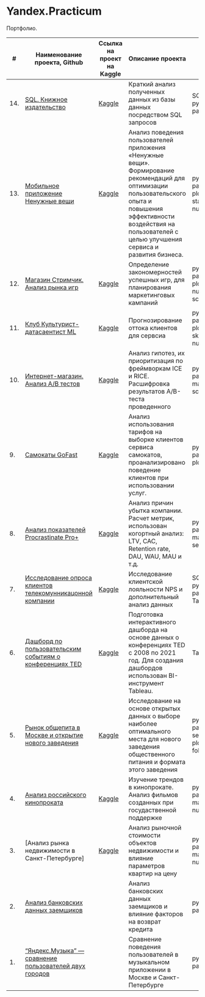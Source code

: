 # Yandex.Practicum
Портфолио.

| #    | Наименование проекта, Github        | Ссылка на проект на Kaggle                                                                       | Описание проекта                                                                                                                                    | Стек                                                         |
| ---- | ----------------------------------- |--------------------------------------------------------------------------------------------------| ----------------------------------------------------------------------------------------------------------------------------------------------------| ------------------------------------------------------------ |
| 14.  | [SQL. Книжное издательство]( ) | [Kaggle](https://www.kaggle.com/code/warmduck/14-sql)                                                 | Краткий анализ полученных данных из базы данных посредством SQL запросов                                                                            | SQL, python, pandas     |
| 13.  | [Мобильное приложение Ненужные вещи]( ) | [Kaggle](https://www.kaggle.com/code/warmduck/13-practicum)                                  | Анализ поведения пользователей приложения «Ненужные вещи». Формирование рекомендаций для оптимизации пользовательского опыта и повышения эффективности воздействия на пользователей с целью улучшения сервиса и развития бизнеса. | python, pandas, plotly, statsmodels, numpy     |
| 12.  | [Магазин Стримчик. Анализ рынка игр]( ) | [Kaggle](https://www.kaggle.com/code/warmduck/12-practicum)                                  | Определение закономерностей успешных игр, для планирования маркетинговых кампаний                                                                   | python, pandas, plotly, numpy, scipy     |
| 11.  | [Клуб Культурист-датасаентист ML]( ) | [Kaggle](https://www.kaggle.com/code/warmduck/11-practicum-ml)                                  | Прогнозирование оттока клиентов для сервсиа                                                                                                         | python, pandas, plotly, sklearn, numpy     |
| 10.  | [Интернет-магазин. Анализ A/B тестов]( ) | [Kaggle](https://www.kaggle.com/code/warmduck/10-practicum-a-b)                             | Анализ гипотез, их приоритизация по фреймворкам ICE и RICE. Расшифровка результатов A/B-теста проведенного                                          | python, pandas, matplotlib, scipy     |
| 9.   | [Самокаты GoFast]( ) | [Kaggle](https://www.kaggle.com/code/warmduck/9-practicum-gofast)                                               | Анализ использования тарифов на выборке клиентов сервиса самокатов, проанализировано поведение клиентов при использовании услуг.                    | python, pandas, plotly |
| 8.   | [Анализ показателей Procrastinate Pro+]( ) | [Kaggle](https://www.kaggle.com/code/warmduck/8-practicum-procrastinate-pro)              | Анализ причин убытка компании. Расчет метрик, использован когортный анализ: LTV, CAC, Retention rate, DAU, WAU, MAU и т.д.                          | python, pandas, matplotlib, seaborn  |
| 7.   | [Исследование опроса клиентов телекомунникацонной компании]() | [Kaggle](https://www.kaggle.com/code/warmduck/7-practicum)             | Исследование клиентской лояльности NPS и дополнительный анализ данных                                                                               | SQL, python, pandas, Tableau    |
| 6.   | [Дашборд по пользовательским событиям о конференциях TED]() | [Kaggle](https://www.kaggle.com/code/warmduck/6-practicum-ted-2008-2021) | Подготовка интерактивного дашборда на основе данных о конференциях TED c 2008 по 2021 год. Для создания дашбордов использован BI-инструмент Tableau.| Tableau     |
| 5.   | [Рынок общепита в Москве и открытие нового заведения]() | [Kaggle](https://www.kaggle.com/code/warmduck/5-practicum)                   | Исследование на основе открытых данных о выборе наиболее оптимального места для нового заведения общественного питания и формата этого заведения    | python, pandas, seaborn, plotly, folium    |
| 4.   | [Анализ российского кинопроката]() | [Kaggle](https://www.kaggle.com/code/warmduck/4-practicum)                                        | Изучение трендов в кинопрокате. Анализ фильмов созданных при госудаственной поддержке                                                               | python, pandas, matplotlib, numpy  |
| 3.   | [Анализ рынка недвижимости в Санкт-Петербурге] | [Kaggle](https://www.kaggle.com/code/warmduck/3-practicum)                            | Анализ рыночной стоимости объектов недвижимости и влияние параметров квартир на цену                                                                | python, pandas, matplotlib, numpy |
| 2.   | [Анализ банковских данных заемщиков]() |                                                                                               | Анализ банковских данных заемщиков и влияние факторов на возврат кредита                                                                            | python, pandas |
| 1.   | [“Яндекс.Музыка” — сравнение пользователей двух городов]() |                                                                           | Сравнение поведения пользователей в музыкальном приложении в Москве и Санкт-Петербурге                                                              | python, pandas     |
